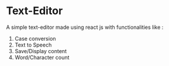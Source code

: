 # Text-Editor

A simple text-editor made using react js with functionalities like :
1) Case conversion
2) Text to Speech
3) Save/Display content
4) Word/Character count
